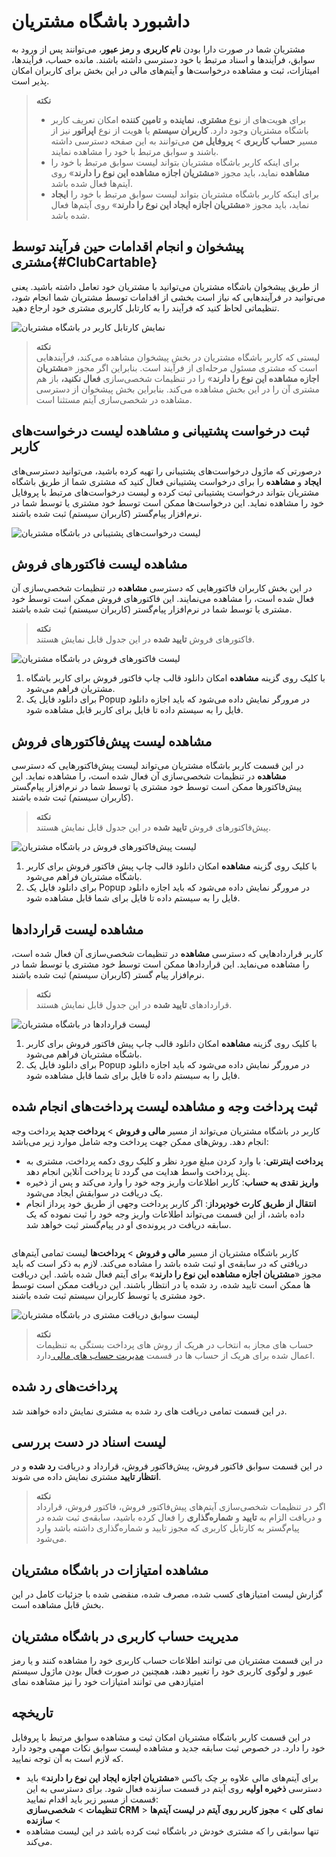 # داشبورد باشگاه مشتریان

مشتریان شما در صورت دارا بودن **نام کاربری** و **رمز عبور**، می‌توانند پس از ورود به سوابق، فرآیندها و اسناد مرتبط با خود دسترسی داشته باشند.
مانده حساب، فرآیندها، امیتازات، ثبت و مشاهده درخواست‌ها و آیتم‌های مالی در این بخش برای کاربران امکان پذیر است. 

> **نکته**<br>
> - برای هویت‌های از نوع **مشتری**، **نماینده** و **تامین کننده** امکان تعریف کاربر باشگاه مشتریان وجود دارد. **کاربران سیستم** یا هویت از نوع **اپراتور** نیز از مسیر **حساب کاربری** > **پروفایل من** می‌توانند به این صفحه دسترسی داشته باشند و سوابق مرتبط با خود را مشاهده نمایند.
> - برای اینکه کاربر باشگاه مشتریان بتواند لیست سوابق مرتبط با خود را **مشاهده** نماید، باید مجوز «**مشتریان اجازه مشاهده این نوع را دارند**» روی آیتم‌ها فعال شده باشد.
> - برای اینکه کاربر باشگاه مشتریان بتواند لیست سوابق مرتبط با خود را **ایجاد** نماید، باید مجوز «**مشتریان اجازه ایجاد این نوع را دارند**» روی آیتم‌ها فعال شده باشد.

## پیشخوان و انجام اقدامات حین فرآیند توسط مشتری{#ClubCartable}
از طریق پیشخوان باشگاه مشتریان می‌توانید با مشتریان خود تعامل داشته باشید. یعنی می‌توانید در فرآیندهایی که نیاز است بخشی از اقدامات توسط مشتریان شما انجام شود، تنظیماتی لحاظ کنید که فرآیند را به کارتابل کاربری مشتری خود ارجاع دهید. 

![نمایش کارتابل کاربر در باشگاه مشتریان](./Images/User-Cartable-in-Club2.7.5.3.jpg)

> **نکته**<br>
> لیستی که کاربر باشگاه مشتریان در بخش پیشخوان مشاهده می‌کند، فرآیندهایی است که مشتری مسئول مرحله‌ای از فرآیند است. بنابراین اگر مجوز «**مشتریان اجازه مشاهده این نوع را دارند**» را در تنظیمات شخصی‌سازی **فعال نکنید،** باز هم مشتری آن را در این بخش مشاهده می‌کند. بنابراین بخش پیشخوان از دسترسی‌ مشاهده در شخصی‌سازی آیتم مستثنا است.

## ثبت درخواست پشتیبانی و مشاهده لیست درخواست‌های کاربر
درصورتی که ماژول درخواست‌های پشتیبانی را تهیه کرده باشید، می‌توانید دسترسی‌های **ایجاد** و **مشاهده** را برای درخواست پشتیبانی فعال کنید که مشتری شما از طریق باشگاه مشتریان بتواند درخواست پشتیبانی ثبت کرده و لیست درخواست‌های مرتبط با پروفایل خود را مشاهده نماید. این درخواست‌ها ممکن است توسط خود مشتری یا توسط شما در نرم‌افزار پیام‌گستر  (کاربران سیستم) ثبت شده باشند.

![لیست درخواست‌های پشتیبانی در باشگاه مشتریان](./Images/Ticket-in-club2.7.5.3.jpg)

## مشاهده لیست فاکتورهای فروش
در این بخش کاربران فاکتورهایی که دسترسی **مشاهده** در تنظیمات شخصی‌سازی آن فعال شده است، را مشاهده می‌نمایند. این فاکتورهای فروش ممکن است توسط خود مشتری یا توسط شما در نرم‌افزار پیام‌گستر (کاربران سیستم) ثبت شده باشند.

> **نکته**<br>
> فاکتورهای فروش **تایید شده** در این جدول قابل نمایش هستند.

![لیست فاکتورهای فروش در باشگاه مشتریان](./Images/Sales-Invoice2.7.5.3.jpg)

1. با کلیک روی گزینه **مشاهده** امکان دانلود قالب چاپ
فاکتور فروش برای کاربر باشگاه مشتریان فراهم می‌شود.
2. برای دانلود فایل یک Popup در مرورگر نمایش داده می‌شود که باید اجازه دانلود فایل را به سیستم داده تا فایل برای کاربر قابل مشاهده شود.

## مشاهده لیست پیش‌فاکتورهای فروش
در این قسمت کاربر باشگاه مشتریان می‌تواند لیست پیش‌فاکتورهایی که دسترسی **مشاهده** در تنظیمات شخصی‌سازی آن فعال شده است، را مشاهده نماید. این پیش‌فاکتورها ممکن است توسط خود مشتری یا توسط شما در نرم‌افزار پیام‌گستر (کاربران سیستم) ثبت شده باشند.

> **نکته**<br>
> پیش‌فاکتورهای فروش **تایید شده** در این جدول قابل نمایش هستند.

![لیست پیش‌فاکتورهای فروش در باشگاه مشتریان](./Images/Sales-Proforma-in-club2.7.5.3.jpg)

1. با کلیک روی گزینه **مشاهده** امکان دانلود قالب چاپ پیش‌
فاکتور فروش برای کاربر باشگاه مشتریان فراهم می‌شود.
2. برای دانلود فایل یک Popup در مرورگر نمایش داده می‌شود که باید اجازه دانلود فایل را به سیستم داده تا فایل برای شما قابل مشاهده شود.

## مشاهده لیست قراردادها
کاربر قراردادهایی که دسترسی **مشاهده** در تنظیمات شخصی‌سازی آن فعال شده است، را مشاهده می‌نماید. این قراردادها ممکن است توسط خود مشتری یا توسط شما در نرم‌افزار پیام گستر (کاربران سیستم) ثبت شده باشند.

> **نکته**<br>
> قراردادهای **تایید شده** در این جدول قابل نمایش هستند.

![لیست قراردادها در باشگاه مشتریان](./Images/Contract-in-club2.7.5.3.jpg)

1. با کلیک روی گزینه **مشاهده** امکان دانلود قالب چاپ پیش‌
فاکتور فروش برای کاربر باشگاه مشتریان فراهم می‌شود.
2. برای دانلود فایل یک Popup در مرورگر نمایش داده می‌شود که باید اجازه دانلود فایل را به سیستم داده تا فایل برای شما قابل مشاهده شود.

## ثبت پرداخت وجه و مشاهده لیست پرداخت‌های انجام شده
کاربر در باشگاه مشتریان می‌تواند از مسیر **مالی و فروش** > **پرداخت جدید** پرداخت وجه انجام دهد. روش‌های ممکن جهت پرداخت وجه شامل موارد زیر می‌باشد:
-  **پرداخت اینترنتی**: با وارد کردن مبلغ مورد نظر و کلیک روی دکمه پرداخت، مشتری به پنل پرداخت واسط هدایت می گردد تا پرداخت آنلاین انجام دهد.
- **واریز نقدی به حساب**: کاربر اطلاعات واریز وجه خود را وارد می‌کند و پس از ذخیره یک دریافت در سوابقش ایجاد می‌شود.
- **انتقال از طریق کارت خودپرداز**: اگر کاربر پرداخت وجهی از طریق خود پرداز انجام داده باشد، از این قسمت می‌‌تواند اطلاعات واریز وجه خود را ثبت نموده که یک سابقه دریافت در پرونده‌ی او در پیام‌گستر ثبت خواهد شد.

![]()

کاربر باشگاه مشتریان از مسیر **مالی و فروش** > **پرداخت‌ها** لیست تمامی آیتم‌های دریافتی که در سابقه‌ی او ثبت شده باشد را مشاده می‌کند. لازم به ذکر است که باید مجوز «**مشتریان اجازه مشاهده این نوع را دارند**» برای آیتم فعال شده باشد. این دریافت ها ممکن است تایید شده، رد شده یا در انتظار باشند. این دریافت ممکن است توسط خود مشتری یا توسط کاربران سیستم ثبت شده باشند.

![لیست سوابق دریافت مشتری در باشگاه مشتریان](./Images/Payement-in-club2.7.5.3.jpg)

> **نکته**<br> 
> حساب های مجاز به انتخاب در هریک از روش های پرداخت بستگی به تنظیمات اعمال شده برای هریک از حساب ها در قسمت [مدیریت حساب های مالی ](https://github.com/1stco/PayamGostarDocs/blob/master/Help/Basic-Information/Financial-account-management/Financial-account-management.md)دارد.

## پرداخت‌های رد شده
در این قسمت تمامی دریافت های رد شده به مشتری نمایش داده خواهند شد.

## لیست اسناد در دست بررسی
در این قسمت سوابق فاکتور فروش، پیش‌فاکتور فروش، قرارداد و دریافت **رد شده** و در **انتظار تایید** مشتری نمایش داده می شوند.

> **نکته**<br>
اگر در تنظیمات شخصی‌سازی آیتم‌های پیش‌فاکتور فروش، فاکتور فروش، قرارداد و دریافت الزام به **تایید** و **شماره‌گذاری** را فعال کرده باشید، سابقه‌ی ثبت شده در پیام‌گستر به کارتابل کاربری که مجوز تایید و شماره‌گذاری داشته باشد وارد می‌شود.

## مشاهده امتیازات در باشگاه مشتریان
گزارش لیست امتیازهای کسب شده، مصرف شده، منقضی شده با جزئیات کامل در این بخش قابل مشاهده است.

## مدیریت حساب کاربری در باشگاه مشتریان
در این قسمت مشتریان می توانند اطلاعات حساب کاربری خود را مشاهده کنند و یا رمز عبور و لوگوی کاربری خود را تغییر دهند، همچنین در صورت فعال بودن ماژول سیستم امتیازدهی می توانند امتیازات خود را نیز مشاهده نمای

## تاریخچه
در این قسمت کاربر باشگاه مشتریان امکان ثبت و مشاهده سوابق مرتبط با پروفایل خود را دارد. در خصوص ثبت سابقه جدید و مشاهده لیست سوابق نکات مهمی وجود دارد که لازم است به آن توجه نمایید.

- برای آیتم‌های مالی علاوه بر چک باکس «**مشتریان اجازه ایجاد این نوع را دارند**» باید دسترسی **ذخیره اولیه** روی آیتم‌ در قسمت سازنده فعال شود. برای دسترسی به این قسمت از مسیر زیر باید اقدام نمایید:<br>
**تنظیمات** > **شخصی‌سازی CRM** > **نمای کلی** > **مجوز کاربر روی آیتم در لیست آیتم‌ها** > **سازنده**
- تنها سوابقی را که مشتری خودش در باشگاه ثبت کرده باشد در این لیست مشاهده می‌کند.


